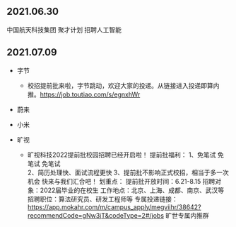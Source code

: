 ## 2021.06.30
中国航天科技集团 聚才计划 招聘人工智能

## 2021.07.09
- 字节

    - 校招提前批来啦，字节跳动，欢迎大家的投递。从链接进入投递即算内推。https://job.toutiao.com/s/egnxhWr
- 蔚来
- 小米
- 旷视
    - 旷视科技2022提前批校园招聘已经开启啦！
        提前批福利：
        1、免笔试 免笔试 免笔试  
        2、简历处理快、面试流程更快 
        3、提前批不影响正式校招，相当于多一次机会
        快来与我们汇合吧！
        划重点：
        提前批开放时间：6.21-8.15
        招聘对象：2022届毕业的在校生
        工作地点：北京、上海、成都、南京、武汉等
        招聘职位：算法研究员、研发工程师等
        专属投递链接：
        https://app.mokahr.com/m/campus_apply/megviihr/38642?recommendCode=gNw3jT&codeType=2#/jobs
        旷世专属内推群